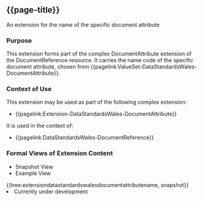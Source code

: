 <div class="warning"><span class="ImplementWarn"></span></div>

## {{page-title}}
An extension for the name of the specific document attribute

### Purpose
This extension forms part of the complex DocumentAttribute extension of the DocumentReference resource. It carries the name code of the specific document attribute, chosen from {{pagelink:ValueSet-DataStandardsWales-DocumentAttribute}}.

### Context of Use
This extension may be used as part of the following complex extension:
* {{pagelink:Extension-DataStandardsWales-DocumentAttribute}}

It is used in the context of:
* {{pagelink:DataStandardsWales-DocumentReference}}


### Formal Views of Extension Content
<div class="tab-wrap">
  <ul class="tab-head">
    <li class="tablink tab-active" onclick="openCity(this,'tabsnap')" data-target="tabsnap">
      Snapshot View
    </li>
    <li class="tablink" onclick="openCity(this,'tabeg')" data-target="tabeg">
      Example View
    </li>
  </ul>
  <div class="tab-main">
    <div id="tabsnap" class="tabcontent active">      
      {{tree:extensiondatastandardswalesdocumentattributename, snapshot}}
    </div>
    <div id="tabeg" class="tabcontent">
      <list>
         <li>Currently under development</li>
      </list>
    </div>
  </div>
</div>